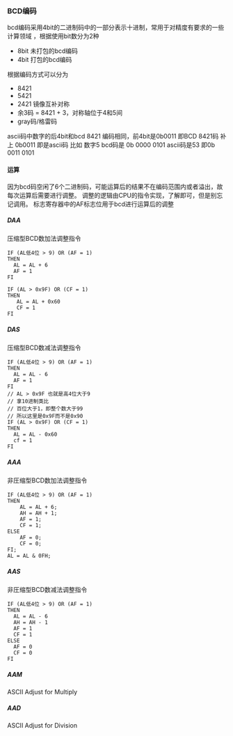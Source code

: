 ### BCD编码

bcd编码采用4bit的二进制码中的一部分表示十进制，常用于对精度有要求的一些计算领域
，根据使用bit数分为2种
+ 8bit 未打包的bcd编码
+ 4bit 打包的bcd编码

根据编码方式可以分为
+ 8421
+ 5421
+ 2421           镜像互补对称
+ 余3码          = 8421 + 3，对称轴位于4和5间
+ gray码/格雷码

ascii码中数字的后4bit和bcd 8421 编码相同，前4bit是0b0011
即BCD 8421码 补上 0b0011 即是ascii码
比如 数字5   bcd码是 0b 0000 0101    ascii码是53 即0b 0011 0101

#### 运算
因为bcd码空闲了6个二进制码，可能运算后的结果不在编码范围内或者溢出，故每次运算后需要进行调整。
调整的逻辑由CPU的指令实现，了解即可，但是别忘记调用。
标志寄存器中的AF标志位用于bcd进行运算后的调整

##### DAA
  压缩型BCD数加法调整指令
```
IF (AL低4位 > 9) OR (AF = 1)
THEN
  AL = AL + 6
  AF = 1
FI

IF (AL > 0x9F) OR (CF = 1)
THEN
   AL = AL + 0x60
   CF = 1
FI
```
##### DAS
  压缩型BCD数减法调整指令
```
IF (AL低4位 > 9) OR (AF = 1)
THEN
  AL = AL - 6
  AF = 1
FI
// AL > 0x9F 也就是高4位大于9
// 拿10进制类比
// 百位大于1，即整个数大于99
// 所以这里是0x9F而不是0x90
IF (AL > 0x9F) OR (CF = 1)
THEN
  AL = AL - 0x60
  cf = 1
FI
```

##### AAA
非圧缩型BCD数加法调整指令
```
IF (AL低4位 > 9) OR (AF = 1)
THEN
    AL = AL + 6;
    AH = AH + 1;
    AF = 1;
    CF = 1;
ELSE
    AF = 0;
    CF = 0;
FI;
AL = AL & 0FH;
```

##### AAS
非圧缩型BCD数减法调整指令
```
IF (AL低4位 > 9) OR (AF = 1)
THEN
  AL = AL - 6
  AH = AH - 1
  AF = 1
  CF = 1
ELSE
  AF = 0
  CF = 0
FI
```

#####  AAM
ASCII Adjust for Multiply

##### AAD
ASCII Adjust for Division

